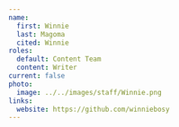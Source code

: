 ```yaml
---
name:
  first: Winnie
  last: Magoma
  cited: Winnie
roles:
  default: Content Team
  content: Writer
current: false
photo:
  image: ../../images/staff/Winnie.png
links:
  website: https://github.com/winniebosy
---
```

